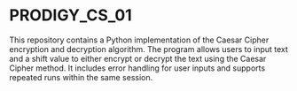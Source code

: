 # PRODIGY_CS_01
This repository contains a Python implementation of the Caesar Cipher encryption and decryption algorithm. The program allows users to input text and a shift value to either encrypt or decrypt the text using the Caesar Cipher method. It includes error handling for user inputs and supports repeated runs within the same session.
